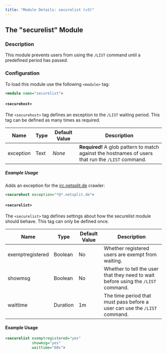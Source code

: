 ```yaml
---
title: "Module Details: securelist (v3)"
---
```


## The "securelist" Module

### Description

This module prevents users from using the `/LIST` command until a predefined period has passed.

### Configuration

To load this module use the following `<module>` tag:

```xml
<module name="securelist">
```

#### `<securehost>`

The `<securehost>` tag defines an exception to the `/LIST` waiting period. This tag can be defined as many times as required.

Name      | Type | Default Value | Description
--------- | ---- | ------------- | -----------
exception | Text | *None*        | **Required!** A glob pattern to match against the hostnames of users that run the `/LIST` command.

##### Example Usage

Adds an exception for the [irc.netsplit.de](http://irc.netsplit.de) crawler:

```xml
<securehost exception="*@*.netsplit.de">
```

#### `<securelist>`

The `<securelist>` tag defines settings about how the securelist module should behave. This tag can only be defined once.

Name             | Type     | Default Value | Description
---------------- | -------- | ------------- | -----------
exemptregistered | Boolean  | No            | Whether registered users are exempt from waiting.
showmsg          | Boolean  | No            | Whether to tell the user that they need to wait before using the `/LIST` command.
waittime         | Duration | 1m            | The time period that must pass before a user can use the `/LIST` command.

#### Example Usage

```xml
<securelist exemptregistered="yes"
            showmsg="yes"
            waittime="60s">
```
